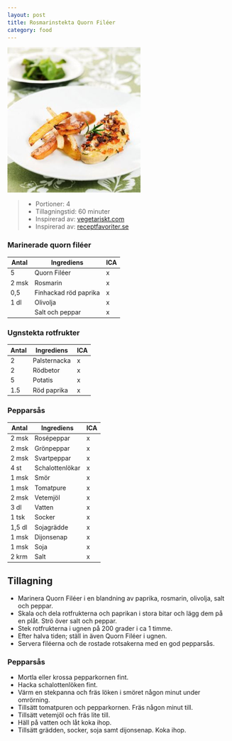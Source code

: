```yaml
---
layout: post
title: Rosmarinstekta Quorn Filéer
category: food
---
```


![Food](/images/food/2011-02-11-rosmarinstekta-quorn-fileer.png)

>* Portioner: 4
>* Tillagningstid: 60 minuter
>* Inspirerad av: [vegetariskt.com](http://www.vegetariskt.com/visarecept.asp?ReceptID=2201)
>* Inspirerad av: [receptfavoriter.se](http://receptfavoriter.se/recept/pepparsas.html)

### Marinerade quorn filéer

Antal | Ingrediens                | ICA
----- | ------------------------- | ---
5     | Quorn Filéer              | x
2 msk | Rosmarin                  | x
0,5   | Finhackad röd paprika     | x
1 dl  | Olivolja                  | x
      | Salt och peppar           | x

### Ugnstekta rotfrukter

Antal | Ingrediens                | ICA
----- | ------------------------- | ---
2     | Palsternacka              | x
2     | Rödbetor                  | x
5     | Potatis                   | x
1.5   | Röd paprika               | x

### Pepparsås

Antal | Ingrediens                | ICA
----- | ------------------------- | ---
2 msk | Rosépeppar                | x
2 msk | Grönpeppar                | x
2 msk | Svartpeppar               | x
4 st  | Schalottenlökar           | x
1 msk | Smör                      | x
1 msk | Tomatpure                 | x
2 msk | Vetemjöl                  | x
3 dl  | Vatten                    | x
1 tsk | Socker                    | x
1,5 dl| Sojagrädde                | x
1 msk | Dijonsenap                | x
1 msk | Soja                      | x
2 krm | Salt                      | x

Tillagning
----------

* Marinera Quorn Filéer i en blandning av paprika, rosmarin, olivolja,
  salt och peppar.
* Skala och dela rotfrukterna och paprikan i stora bitar och lägg dem på
  en plåt. Strö över salt och peppar.
* Stek rotfrukterna i ugnen på 200 grader i ca 1 timme.
* Efter halva tiden; ställ in även Quorn Filéer i ugnen.
* Servera filéerna och de rostade rotsakerna med en god pepparsås.

### Pepparsås

* Mortla eller krossa pepparkornen fint.
* Hacka schalottenlöken fint.
* Värm en stekpanna och fräs löken i smöret någon minut under omrörning.
* Tillsätt tomatpuren och pepparkornen. Fräs någon minut till.
* Tillsätt vetemjöl och fräs lite till.
* Häll på vatten och låt koka ihop.
* Tillsätt grädden, socker, soja samt dijonsenap. Koka ihop.

